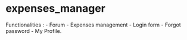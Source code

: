 expenses_manager
================

Functionalities : 
	- Forum
	- Expenses management
	- Login form
	- Forgot password
	- My Profile.
